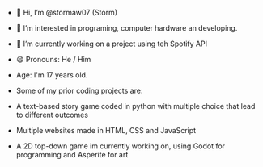 - 👋 Hi, I’m @stormaw07 (Storm)
- 👀 I’m interested in programing, computer hardware an developing. 
- 🌱 I’m currently working on a project using teh Spotify API
- 😄 Pronouns: He / Him
- Age: I'm 17 years old.

- Some of my prior coding projects are:
- A text-based story game coded in python with multiple choice that lead to different outcomes
- Multiple websites made in HTML, CSS and JavaScript
- A 2D top-down game im currently working on, using Godot for programming and Asperite for art
